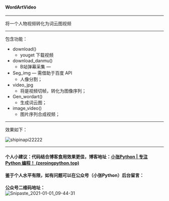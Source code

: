 #### WordArtVideo

---

将一个人物视频转化为词云图视频

----

包含功能：

* download()
  * youget 下载视频
* download_danmu()
  * B站弹幕采集 — 
* Seg_img — 需借助于百度 API 
  * 人像分割；
* video_jpg
  * 将是视频切帧，转化为图像序列；
* Gen_wordart()
  * 生成词云图；
* image_video()
  * 图片序列合成视频；



----

效果如下：

![shipinapi22222](https://images.zeroingpython.top/img/shipinapi22222.gif)

---

#### 个人小建议：代码结合博客食用效果更佳，博客地址：[小张Python | 专注 Python 编程！ (zeroingpython.top)](https://zeroingpython.top/)

#### 鉴于个人水平有限，如有问题可以在公众号（小张Python）后台留言：

**公众号二维码地址：**
<br>
![Snipaste_2021-01-01_09-44-31](https://images.zeroingpython.top/img/Snipaste_2021-01-01_09-44-31.png)

